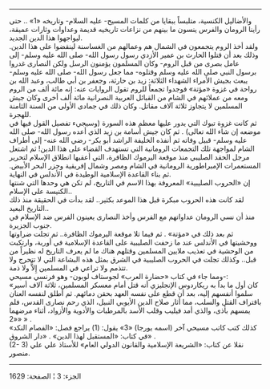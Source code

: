 ------------------------------------------------------------------------

والأضاليل الكنسية، متلبساً ببقايا من كلمات المسيح- عليه السلام- وتاريخه
«1» .. حتى رأينا الرومان والفرس ينسون ما بينهم من نزاعات تاريخيه قديمة
وعداوات وثارات عميقة، ليواجهوا هذا الدين الجديد.  
ولقد أخذ الروم يتجمعون في الشمال هم وعمالهم من الغساسنة لينقضوا على هذا
الدين. وذلك بعد أن قتلوا الحارث بن عمير الأزدي رسول رسول الله- صلى الله
عليه وسلم- إلى عامل بصرى من قبل الروم- وكان المسلمون يؤمنون الرسل ولكن
النصارى غدروا برسول النبي صلى الله عليه وسلم وقتلوه- مما جعل رسول الله-
صلى الله عليه وسلم- يبعث بجيش الأمراء الشهداء الثلاثة: زيد بن حارثة،
وجعفر بن أبي طالب، وعبد الله بن رواحة في غزوة «مؤتة» فوجدوا تجمعاً للروم
تقول الروايات عنه: إنه مائة ألف من الروم ومعه من عملائهم في الشام من
القبائل العربية النصرانية مائة ألف أخرى وكان جيش المسلمين لا يتجاوز
ثلاثة آلاف مقاتل. وكان ذلك في جمادى الأولى من السنة الثامنة للهجرة.  
ثم كانت غزوة تبوك التي يدور عليها معظم هذه السورة (وسيجيء تفصيل القول
فيها في موضعه إن شاء الله تعالى) . ثم كان جيش أسامة بن زيد الذي أعده
رسول الله- صلى الله عليه وسلم- قبيل وفاته ثم أنفذه الخليفة الراشد أبو
بكر- رضي الله عنه- إلى أطراف الشام لمواجهة تلك التجمعات الرومانية التي
تستهدف القضاء على هذا الدين! ثم اشتعل مرجل الحقد الصليبي منذ موقعة
اليرموك الظافرة، التي أعقبها انطلاق الإسلام لتحرير المستعمرات
الإمبراطورية الرومانية في الشام ومصر وشمال إفريقية وجزر البحر الأبيض. ثم
بناء القاعدة الإسلامية الوطيدة في الأندلس في النهاية.  
إن «الحروب الصليبية» المعروفة بهذا الاسم في التاريخ، لم تكن هي وحدها
التي شنتها الكنيسة على الإسلام..  
لقد كانت هذه الحروب مبكرة قبل هذا الموعد بكثير.. لقد بدأت في الحقيقة منذ
ذلك التاريخ البعيد..  
منذ أن نسي الرومان عداواتهم مع الفرس وأخذ النصارى يعينون الفرس ضد
الإسلام في جنوب الجزيرة.  
ثم بعد ذلك في «مؤتة» . ثم فيما تلا موقعة اليرموك الظافرة.. ثم تجلت
ضراوتها ووحشيتها في الأندلس عند ما زحفت الصليبية على القاعدة الإسلامية
في أوربة، وارتكبت من الوحشية في تعذيب ملايين المسلمين وقتلهم هناك ما لم
يعرف التاريخ له نظيراً من قبل.. وكذلك تجلت في الحروب الصليبية في الشرق
بمثل هذه البشاعة التي لا تتحرج ولا تتذمم ولا تراعي في المسلمين إِلاًّ ولا
ذمة.  
ومما جاء في كتاب «حضارة العرب» لجوستاف لوبون- وهو فرنسي مسيحي-:  
«كان أول ما بدأ به ريكاردوس الإنجليزي أنه قتل أمام معسكر المسلمين، ثلاثة
آلاف أسير سلموا أنفسهم إليه، بعد أن قطع على نفسه العهد بحقن دمائهم. ثم
أطلق لنفسه العنان باقتراف القتل والسلب، مما أثار صلاح الدين الأيوبي
النبيل، الذي رحم نصارى القدس، فلم يمسهم بأذى، والذي أمد فيليب وقلب الأسد
بالمرطبات والأدوية والأزواد، أثناء مرضهما «2» » .  
كذلك كتب كاتب مسيحي آخر (اسمه يورجا) «3» يقول: (1) يراجع فصل: «الفصام
النكد» في كتاب: «المستقبل لهذا الدين» . «دار الشروق» .  
(2- 3) نقلا عن كتاب: «الشريعة الإسلامية والقانون الدولي العام» للأستاذ
علي علي منصور.

------------------------------------------------------------------------

الجزء: 3 ¦ الصفحة: 1629
